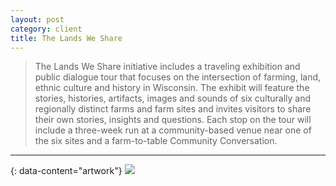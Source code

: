 ```yaml
---
layout: post
category: client
title: The Lands We Share
---
```

> The Lands We Share initiative includes a traveling exhibition and public dialogue tour that focuses on the intersection of farming, land, ethnic culture and history in Wisconsin. The exhibit will feature the stories, histories, artifacts, images and sounds of six culturally and regionally distinct farms and farm sites and invites visitors to share their own stories, insights and questions. Each stop on the tour will include a three-week run at a community-based venue near one of the six sites and a farm-to-table Community Conversation.

---
{: data-content="artwork"}
![](https://wisconsinlife.org/wp-content/uploads/2018/10/LWS_socialmedia_CoversProfiles_Twitter-profilepic-300x300.jpg)

